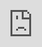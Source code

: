 ```yaml
---
title: >-
  A stylish shooter, occult Solitaire and other new indie games worth checking
  out
date: '2025-07-12'
excerpt: >-
  Welcome to our latest roundup of indie game news and releases. We&#39;ve got
  some nifty stuff lined up for you this time around, including a stylish c...
coverImage: >-
  https://images.unsplash.com/photo-1549317661-bd32c8ce0db2?w=400&h=200&fit=crop&auto=format
author: AIVibe
tags:
  - Ai
category: Transportation
source: >-
  https://www.engadget.com/gaming/a-stylish-shooter-occult-solitaire-and-other-new-indie-games-worth-checking-out-110019324.html?src=rss
---
```

<p>Welcome to our latest roundup of indie game news and releases. We&#39;ve got some nifty stuff lined up for you this time around, including a stylish co-op shooter and a very cool Metroidvania concept. But first I&#39;d like to bring your attention to a newish game I picked up in the Steam Summer Sale. It is absolutely breaking my brain — or perhaps it might actually improve my cognitive function.</p>
<p>It&#39;s called <a data-i13n="cpos:1;pos:1" href="https://store.steampowered.com/app/3445580/Ambidextro/"><em>Ambidextro</em></a> and it&#39;s from Majorariatto, which self-published the game (the two-person studio&#39;s tagline is &quot;Video games that ruin lives&quot;). The gist here is that you play a wizard sent by a queen to rescue her children after a witch kidnaps them and takes them to two different places. Rather than let him try to find the princess and prince one at a time, the queen bisects the wizard and orders him to the dungeons until he learns to control both halves of his body simultaneously. That&#39;s where you come in.</p>
<span id="end-legacy-contents"></span><div id="85b08ff3a9d84e5e884c926a3c427d85"><iframe src="https://www.youtube.com/embed/dnuyOmAkmtw?rel=0" style="top:0;left:0;width:100%;height:100%;position:absolute;border:0;" allowfullscreen scrolling="no" data-embed-domain="www.youtube.com"></iframe></div>
<p>There are 100 single-screen levels in <em>Ambidextro</em> and you complete them by controlling each half of the wizard at the same time. One with the left thumbstick and the jump button of your choice, and one with the right. The aim is to bring the two halves of the wizard together. The timer doesn&#39;t leave much room for error and when one half dies, it&#39;s back to the start. Sure, you could cheat by getting a friend to control one of the wizard halves, but that defeats the purpose.</p>
<p>I am a truly horrible multitasker, so I was curious how well I&#39;d do at playing <em>Ambidextro</em>. As it turns out, I got through the first 19 levels fairly quickly, and then I was absolutely rotten at it. Granting myself more time through the accessibility settings helped a bit, but it&#39;s still a tough game. I&#39;m going to stick with it to see if I can get better. There&#39;s no way it could be as difficult as simultaneously playing two characters in <em>Overcooked </em>by myself. Now, that&#39;s impossible.</p>
<h2 id="jump-link-new-releases">New releases</h2>
<div id="45430eb1e1ed4d3e9b100567b1ecaa6e"><iframe src="https://www.youtube.com/embed/cR6nCcCi01g?rel=0" style="top:0;left:0;width:100%;height:100%;position:absolute;border:0;" allowfullscreen scrolling="no" data-embed-domain="www.youtube.com"></iframe></div>
<p><a data-i13n="cpos:2;pos:1" href="https://www.engadget.com/gaming/pc/mycopunk-is-an-upbeat-love-letter-to-extraction-shooters-192337609.html"><em>Mycopunk</em></a> is a co-op shooter from developer Pigeons at Play and publisher Devolver Digital that arrived in early access <a data-i13n="cpos:3;pos:1" href="https://store.steampowered.com/app/3247750/Mycopunk/">on Steam</a> this week. With a Moebius-style look that reminds me a bit of <a data-i13n="cpos:4;pos:1" href="https://www.engadget.com/2018-08-23-sable-hands-on.html"><em>Sable</em></a>, the fantastic <a data-i13n="cpos:5;pos:1" href="https://www.engadget.com/rollerdrome-preview-olliolli-skates-ps5-steam-160030108.html"><em>Rollerdrome</em></a> and the <a data-i13n="cpos:6;pos:1" href="https://www.engadget.com/gaming/borderlands-4-release-date-moves-up-to-september-12-154958162.html">Borderlands</a> series, <em>Mycopunk</em> is certainly eye-catching.&nbsp;</p>
<p>You can team up with three friends and play as robots that have been hired to eradicate a fungus that&#39;s infected a valuable world. Each of the robots has their own moveset and class, but (as in the Borderlands games) there&#39;s a great deal of variety and customization when it comes to the weaponry.</p>
<div id="c7276285270c4d61b80cdf185ae95059"><iframe src="https://www.youtube.com/embed/9nzc0gsmGbk?rel=0" style="top:0;left:0;width:100%;height:100%;position:absolute;border:0;" allowfullscreen scrolling="no" data-embed-domain="www.youtube.com"></iframe></div>
<p><a data-i13n="cpos:7;pos:1" href="https://www.engadget.com/inscryption-ps4-ps5-daniel-mullins-devolver-digital-163439697.html"><em>Inscryption</em></a> showed what&#39;s possible when you inject horror into a card-based game, and perhaps that was an influence for <em>Occlude</em>, which is <a data-i13n="cpos:8;pos:1" href="https://store.steampowered.com/app/3547010/Occlude/">out now on Steam</a>. This is billed as a &quot;game of occult Solitaire.&quot; Sure, you&#39;ll arrange cards by numerical rank, but it seems there&#39;s more going on here than might first meet the eye. As the title suggests, the rules are somewhat obscured in this narrative puzzle title from Tributary Games and publisher Pantaloon. Can you figure &#39;em out?</p>
<div id="28bd3c42dd524b0cb1fb875d91ee3239"><iframe src="https://www.youtube.com/embed/XIewpjSXxTE?rel=0" style="top:0;left:0;width:100%;height:100%;position:absolute;border:0;" allowfullscreen scrolling="no" data-embed-domain="www.youtube.com"></iframe></div>
<p><em>Everdeep Aurora</em> is an interesting-looking game from Ysbryd Games that landed on <a data-i13n="cpos:9;pos:1" href="https://store.steampowered.com/app/2251400/Everdeep_Aurora/">Steam</a> and Nintendo Switch this week. This NES-inspired 2D adventure reminds me a little of <em>Animal Well</em> in terms of its tone and look. You play as a cat named Shell who drills down to search for her missing mother amid a meteor shower that has wrecked the planet&#39;s surface. There&#39;s a mix of platforming and exploration here. <em>Everdeep Aurora</em> looks rather pretty and the trailer made me smile. I&#39;m hoping to play it at some point down the line.</p>
<h2 id="jump-link-upcoming">Upcoming</h2>
<div id="eedb9b1476334d7482ce9c02ab11226e"><iframe src="https://www.youtube.com/embed/dKOXf0Ye5Ig?rel=0" style="top:0;left:0;width:100%;height:100%;position:absolute;border:0;" allowfullscreen scrolling="no" data-embed-domain="www.youtube.com"></iframe></div>
<p>I do love a side-scrolling beat-&#39;em-up and <em>Ra Ra Boom</em> is absolutely one of those. This project from Gylee Games features four ninja cheerleaders from outer space who are trying to save Earth from a rogue AI. This is a co-op game for up to four players. Each of the cheerleaders has their own attacks and abilities (including ranged weapons), as well as a skill tree that you can use to unlock new ones.</p>
<p>I&#39;ve played a chunk of <em>Ra Ra Boom</em> and I&#39;m enjoying it quite a bit so far. It looks and sounds nice, and the combat is just the right level of challenging for me up to this point. If you dig games like the Streets of Rage series and <a data-i13n="cpos:10;pos:1" href="https://www.engadget.com/teenage-mutant-ninja-turtles-shredders-revenge-review-185022231.html"><em>Teenage Mutant Ninja Turtles: Shredder&#39;s Revenge</em></a>, you might be interested in checking this out. A two-level demo is available on <a data-i13n="cpos:11;pos:1" href="https://store.steampowered.com/app/2335060/Ra_Ra_BOOM/">Steam</a> now. <em>Ra Ra Boom</em> is coming to Steam, Epic Games Store, Xbox and PS5 on August 12.</p>
<div id="d52776eb933d40cf80251b4b858b270d"><iframe src="https://www.youtube.com/embed/1KshKvp_vhc?rel=0" style="top:0;left:0;width:100%;height:100%;position:absolute;border:0;" allowfullscreen scrolling="no" data-embed-domain="www.youtube.com"></iframe></div>
<p><em>Rhythm of Resistance</em> is a Metroidvania that has a very interesting mechanic. It&#39;s a rhythm-based game (no points for guessing that after reading its title), but there&#39;s a catch — you can pick the music. For instance, you can switch to a track with a lower BPM to make a trap easier to bypass. You can find new songs that can distort reality &quot;in strange and surprising ways&quot; while you&#39;re on your journey in this game from NetherMoon Game Studio, which is slated to arrive on <a data-i13n="cpos:12;pos:1" href="https://store.steampowered.com/app/3269550/Rhythm_of_Resistance/">Steam</a> next year.</p>This article originally appeared on Engadget at https://www.engadget.com/gaming/a-stylish-shooter-occult-solitaire-and-other-new-indie-games-worth-checking-out-110019324.html?src=rss
